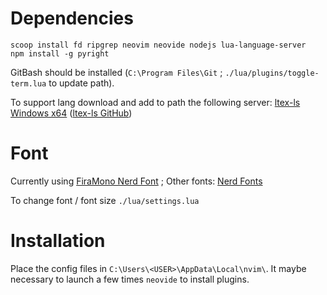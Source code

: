 # Dependencies
```
scoop install fd ripgrep neovim neovide nodejs lua-language-server
npm install -g pyright
```

GitBash should be installed (`C:\Program Files\Git` ; `./lua/plugins/toggle-term.lua` to update path).

To support lang download and add to path the following server: [ltex-ls Windows x64](https://github.com/valentjn/ltex-ls/releases/download/16.0.0/ltex-ls-16.0.0-windows-x64.zip)
([ltex-ls GitHub](https://github.com/valentjn/ltex-ls))


# Font
Currently using [FiraMono Nerd Font](https://github.com/ryanoasis/nerd-fonts/releases/download/v3.1.1/FiraMono.zip) ; Other fonts: [Nerd Fonts](https://www.nerdfonts.com/font-downloads)

To change font / font size `./lua/settings.lua`

# Installation

Place the config files in `C:\Users\<USER>\AppData\Local\nvim\`.
It maybe necessary to launch a few times `neovide` to install plugins.
